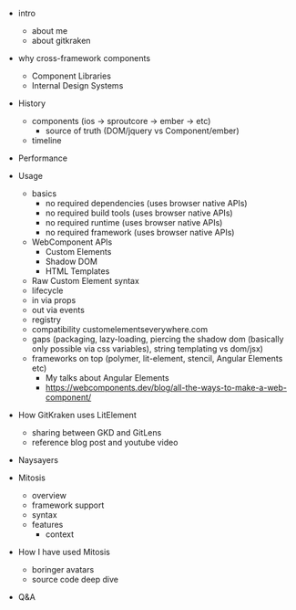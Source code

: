- intro
  - about me
  - about gitkraken

- why cross-framework components
  - Component Libraries
  - Internal Design Systems

- History
  - components (ios -> sproutcore -> ember -> etc)
    - source of truth (DOM/jquery vs Component/ember)
  - timeline

- Performance

- Usage
  - basics
    - no required dependencies (uses browser native APIs)
    - no required build tools (uses browser native APIs)
    - no required runtime (uses browser native APIs)
    - no required framework (uses browser native APIs)
  - WebComponent APIs
    - Custom Elements
    - Shadow DOM
    - HTML Templates
  - Raw Custom Element syntax
  - lifecycle
  - in via props
  - out via events
  - registry
  - compatibility customelementseverywhere.com
  - gaps (packaging, lazy-loading, piercing the shadow dom (basically only possible via css variables), string templating vs dom/jsx)
  - frameworks on top (polymer, lit-element, stencil, Angular Elements etc)
    - My talks about Angular Elements
    - https://webcomponents.dev/blog/all-the-ways-to-make-a-web-component/

- How GitKraken uses LitElement
  - sharing between GKD and GitLens
  - reference blog post and youtube video

- Naysayers

- Mitosis
  - overview
  - framework support
  - syntax
  - features
    - context

- How I have used Mitosis
  - boringer avatars
  - source code deep dive

- Q&A

